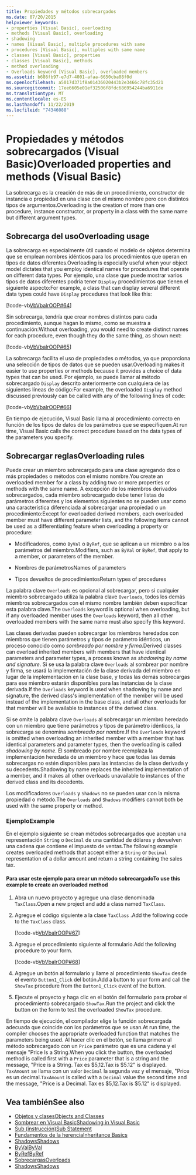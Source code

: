 ```yaml
---
title: Propiedades y métodos sobrecargados
ms.date: 07/20/2015
helpviewer_keywords:
- properties [Visual Basic], overloading
- methods [Visual Basic], overloading
- shadowing
- names [Visual Basic], multiple procedures with same
- procedures [Visual Basic], multiples with same name
- classes [Visual Basic], properties
- classes [Visual Basic], methods
- method overloading
- Overloads keyword [Visual Basic], overloaded members
ms.assetid: b686fb97-e7d7-4001-afaa-6650cba08f0d
ms.openlocfilehash: a5017d371f8a01436020443b2e3466c78fc35d21
ms.sourcegitcommit: 17ee6605e01ef32506f8fdc686954244ba6911de
ms.translationtype: MT
ms.contentlocale: es-ES
ms.lasthandoff: 11/22/2019
ms.locfileid: "74346088"
---
```

# <a name="overloaded-properties-and-methods-visual-basic"></a><span data-ttu-id="ea24b-102">Propiedades y métodos sobrecargados (Visual Basic)</span><span class="sxs-lookup"><span data-stu-id="ea24b-102">Overloaded properties and methods (Visual Basic)</span></span>

<span data-ttu-id="ea24b-103">La sobrecarga es la creación de más de un procedimiento, constructor de instancia o propiedad en una clase con el mismo nombre pero con distintos tipos de argumentos.</span><span class="sxs-lookup"><span data-stu-id="ea24b-103">Overloading is the creation of more than one procedure, instance constructor, or property in a class with the same name but different argument types.</span></span>

## <a name="overloading-usage"></a><span data-ttu-id="ea24b-104">Sobrecarga del uso</span><span class="sxs-lookup"><span data-stu-id="ea24b-104">Overloading usage</span></span>

<span data-ttu-id="ea24b-105">La sobrecarga es especialmente útil cuando el modelo de objetos determina que se emplean nombres idénticos para los procedimientos que operan en tipos de datos diferentes.</span><span class="sxs-lookup"><span data-stu-id="ea24b-105">Overloading is especially useful when your object model dictates that you employ identical names for procedures that operate on different data types.</span></span> <span data-ttu-id="ea24b-106">Por ejemplo, una clase que puede mostrar varios tipos de datos diferentes podría tener `Display` procedimientos que tienen el siguiente aspecto:</span><span class="sxs-lookup"><span data-stu-id="ea24b-106">For example, a class that can display several different data types could have `Display` procedures that look like this:</span></span>

[!code-vb[VbVbalrOOP#64](~/samples/snippets/visualbasic/VS_Snippets_VBCSharp/VbVbalrOOP/VB/OOP.vb#64)]

<span data-ttu-id="ea24b-107">Sin sobrecarga, tendría que crear nombres distintos para cada procedimiento, aunque hagan lo mismo, como se muestra a continuación:</span><span class="sxs-lookup"><span data-stu-id="ea24b-107">Without overloading, you would need to create distinct names for each procedure, even though they do the same thing, as shown next:</span></span>

[!code-vb[VbVbalrOOP#65](~/samples/snippets/visualbasic/VS_Snippets_VBCSharp/VbVbalrOOP/VB/OOP.vb#65)]

<span data-ttu-id="ea24b-108">La sobrecarga facilita el uso de propiedades o métodos, ya que proporciona una selección de tipos de datos que se pueden usar.</span><span class="sxs-lookup"><span data-stu-id="ea24b-108">Overloading makes it easier to use properties or methods because it provides a choice of data types that can be used.</span></span> <span data-ttu-id="ea24b-109">Por ejemplo, se puede llamar al método sobrecargado `Display` descrito anteriormente con cualquiera de las siguientes líneas de código:</span><span class="sxs-lookup"><span data-stu-id="ea24b-109">For example, the overloaded `Display` method discussed previously can be called with any of the following lines of code:</span></span>

[!code-vb[VbVbalrOOP#66](~/samples/snippets/visualbasic/VS_Snippets_VBCSharp/VbVbalrOOP/VB/OOP.vb#66)]

<span data-ttu-id="ea24b-110">En tiempo de ejecución, Visual Basic llama al procedimiento correcto en función de los tipos de datos de los parámetros que se especifiquen.</span><span class="sxs-lookup"><span data-stu-id="ea24b-110">At run time, Visual Basic calls the correct procedure based on the data types of the parameters you specify.</span></span>

## <a name="overloading-rules"></a><span data-ttu-id="ea24b-111">Sobrecargar reglas</span><span class="sxs-lookup"><span data-stu-id="ea24b-111">Overloading rules</span></span>

 <span data-ttu-id="ea24b-112">Puede crear un miembro sobrecargado para una clase agregando dos o más propiedades o métodos con el mismo nombre.</span><span class="sxs-lookup"><span data-stu-id="ea24b-112">You create an overloaded member for a class by adding two or more properties or methods with the same name.</span></span> <span data-ttu-id="ea24b-113">A excepción de los miembros derivados sobrecargados, cada miembro sobrecargado debe tener listas de parámetros diferentes y los elementos siguientes no se pueden usar como una característica diferenciada al sobrecargar una propiedad o un procedimiento:</span><span class="sxs-lookup"><span data-stu-id="ea24b-113">Except for overloaded derived members, each overloaded member must have different parameter lists, and the following items cannot be used as a differentiating feature when overloading a property or procedure:</span></span>

- <span data-ttu-id="ea24b-114">Modificadores, como `ByVal` o `ByRef`, que se aplican a un miembro o a los parámetros del miembro.</span><span class="sxs-lookup"><span data-stu-id="ea24b-114">Modifiers, such as `ByVal` or `ByRef`, that apply to a member, or parameters of the member.</span></span>

- <span data-ttu-id="ea24b-115">Nombres de parámetros</span><span class="sxs-lookup"><span data-stu-id="ea24b-115">Names of parameters</span></span>

- <span data-ttu-id="ea24b-116">Tipos devueltos de procedimientos</span><span class="sxs-lookup"><span data-stu-id="ea24b-116">Return types of procedures</span></span>

<span data-ttu-id="ea24b-117">La palabra clave `Overloads` es opcional al sobrecargar, pero si cualquier miembro sobrecargado utiliza la palabra clave `Overloads`, todos los demás miembros sobrecargados con el mismo nombre también deben especificar esta palabra clave.</span><span class="sxs-lookup"><span data-stu-id="ea24b-117">The `Overloads` keyword is optional when overloading, but if any overloaded member uses the `Overloads` keyword, then all other overloaded members with the same name must also specify this keyword.</span></span>

<span data-ttu-id="ea24b-118">Las clases derivadas pueden sobrecargar los miembros heredados con miembros que tienen parámetros y tipos de parámetro idénticos, un proceso conocido como *sombreado por nombre y firma*.</span><span class="sxs-lookup"><span data-stu-id="ea24b-118">Derived classes can overload inherited members with members that have identical parameters and parameter types, a process known as *shadowing by name and signature*.</span></span> <span data-ttu-id="ea24b-119">Si se usa la palabra clave `Overloads` al sombrear por nombre y firma, se usará la implementación de la clase derivada del miembro en lugar de la implementación en la clase base, y todas las demás sobrecargas para ese miembro estarán disponibles para las instancias de la clase derivada.</span><span class="sxs-lookup"><span data-stu-id="ea24b-119">If the `Overloads` keyword is used when shadowing by name and signature, the derived class's implementation of the member will be used instead of the implementation in the base class, and all other overloads for that member will be available to instances of the derived class.</span></span>

<span data-ttu-id="ea24b-120">Si se omite la palabra clave `Overloads` al sobrecargar un miembro heredado con un miembro que tiene parámetros y tipos de parámetro idénticos, la sobrecarga se denomina *sombreado por nombre*.</span><span class="sxs-lookup"><span data-stu-id="ea24b-120">If the `Overloads` keyword is omitted when overloading an inherited member with a member that has identical parameters and parameter types, then the overloading is called *shadowing by name*.</span></span> <span data-ttu-id="ea24b-121">El sombreado por nombre reemplaza la implementación heredada de un miembro y hace que todas las demás sobrecargas no estén disponibles para las instancias de la clase derivada y su decedents.</span><span class="sxs-lookup"><span data-stu-id="ea24b-121">Shadowing by name replaces the inherited implementation of a member, and it makes all other overloads unavailable to instances of the derived class and its decedents.</span></span>

<span data-ttu-id="ea24b-122">Los modificadores `Overloads` y `Shadows` no se pueden usar con la misma propiedad o método.</span><span class="sxs-lookup"><span data-stu-id="ea24b-122">The `Overloads` and `Shadows` modifiers cannot both be used with the same property or method.</span></span>

### <a name="example"></a><span data-ttu-id="ea24b-123">Ejemplo</span><span class="sxs-lookup"><span data-stu-id="ea24b-123">Example</span></span>

<span data-ttu-id="ea24b-124">En el ejemplo siguiente se crean métodos sobrecargados que aceptan una representación `String` o `Decimal` de una cantidad de dólares y devuelven una cadena que contiene el impuesto de ventas.</span><span class="sxs-lookup"><span data-stu-id="ea24b-124">The following example creates overloaded methods that accept either a `String` or `Decimal` representation of a dollar amount and return a string containing the sales tax.</span></span>

#### <a name="to-use-this-example-to-create-an-overloaded-method"></a><span data-ttu-id="ea24b-125">Para usar este ejemplo para crear un método sobrecargado</span><span class="sxs-lookup"><span data-stu-id="ea24b-125">To use this example to create an overloaded method</span></span>

1. <span data-ttu-id="ea24b-126">Abra un nuevo proyecto y agregue una clase denominada `TaxClass`.</span><span class="sxs-lookup"><span data-stu-id="ea24b-126">Open a new project and add a class named `TaxClass`.</span></span>

2. <span data-ttu-id="ea24b-127">Agregue el código siguiente a la clase `TaxClass` .</span><span class="sxs-lookup"><span data-stu-id="ea24b-127">Add the following code to the `TaxClass` class.</span></span>

    [!code-vb[VbVbalrOOP#67](~/samples/snippets/visualbasic/VS_Snippets_VBCSharp/VbVbalrOOP/VB/OOP.vb#67)]

3. <span data-ttu-id="ea24b-128">Agregue el procedimiento siguiente al formulario.</span><span class="sxs-lookup"><span data-stu-id="ea24b-128">Add the following procedure to your form.</span></span>

    [!code-vb[VbVbalrOOP#68](~/samples/snippets/visualbasic/VS_Snippets_VBCSharp/VbVbalrOOP/VB/OOP.vb#68)]

4. <span data-ttu-id="ea24b-129">Agregue un botón al formulario y llame al procedimiento `ShowTax` desde el evento `Button1_Click` del botón.</span><span class="sxs-lookup"><span data-stu-id="ea24b-129">Add a button to your form and call the `ShowTax` procedure from the `Button1_Click` event of the button.</span></span>

5. <span data-ttu-id="ea24b-130">Ejecute el proyecto y haga clic en el botón del formulario para probar el procedimiento sobrecargado `ShowTax`.</span><span class="sxs-lookup"><span data-stu-id="ea24b-130">Run the project and click the button on the form to test the overloaded `ShowTax` procedure.</span></span>

<span data-ttu-id="ea24b-131">En tiempo de ejecución, el compilador elige la función sobrecargada adecuada que coincide con los parámetros que se usan.</span><span class="sxs-lookup"><span data-stu-id="ea24b-131">At run time, the compiler chooses the appropriate overloaded function that matches the parameters being used.</span></span> <span data-ttu-id="ea24b-132">Al hacer clic en el botón, se llama primero al método sobrecargado con un `Price` parámetro que es una cadena y el mensaje "Price Is a String.</span><span class="sxs-lookup"><span data-stu-id="ea24b-132">When you click the button, the overloaded method is called first with a `Price` parameter that is a string and the message, "Price is a String.</span></span> <span data-ttu-id="ea24b-133">Tax es $5,12.</span><span class="sxs-lookup"><span data-stu-id="ea24b-133">Tax is $5.12" is displayed.</span></span> <span data-ttu-id="ea24b-134">`TaxAmount` se llama con un valor `Decimal` la segunda vez y el mensaje, "Price es un decimal.</span><span class="sxs-lookup"><span data-stu-id="ea24b-134">`TaxAmount` is called with a `Decimal` value the second time and the message, "Price is a Decimal.</span></span> <span data-ttu-id="ea24b-135">Tax es $5,12.</span><span class="sxs-lookup"><span data-stu-id="ea24b-135">Tax is $5.12" is displayed.</span></span>

## <a name="see-also"></a><span data-ttu-id="ea24b-136">Vea también</span><span class="sxs-lookup"><span data-stu-id="ea24b-136">See also</span></span>

- [<span data-ttu-id="ea24b-137">Objetos y clases</span><span class="sxs-lookup"><span data-stu-id="ea24b-137">Objects and Classes</span></span>](../../../../visual-basic/programming-guide/language-features/objects-and-classes/index.md)
- [<span data-ttu-id="ea24b-138">Sombrear en Visual Basic</span><span class="sxs-lookup"><span data-stu-id="ea24b-138">Shadowing in Visual Basic</span></span>](../../../../visual-basic/programming-guide/language-features/declared-elements/shadowing.md)
- [<span data-ttu-id="ea24b-139">Sub (instrucción)</span><span class="sxs-lookup"><span data-stu-id="ea24b-139">Sub Statement</span></span>](../../../../visual-basic/language-reference/statements/sub-statement.md)
- [<span data-ttu-id="ea24b-140">Fundamentos de la herencia</span><span class="sxs-lookup"><span data-stu-id="ea24b-140">Inheritance Basics</span></span>](../../../../visual-basic/programming-guide/language-features/objects-and-classes/inheritance-basics.md)
- [<span data-ttu-id="ea24b-141">Shadows</span><span class="sxs-lookup"><span data-stu-id="ea24b-141">Shadows</span></span>](../../../../visual-basic/language-reference/modifiers/shadows.md)
- [<span data-ttu-id="ea24b-142">ByVal</span><span class="sxs-lookup"><span data-stu-id="ea24b-142">ByVal</span></span>](../../../../visual-basic/language-reference/modifiers/byval.md)
- [<span data-ttu-id="ea24b-143">ByRef</span><span class="sxs-lookup"><span data-stu-id="ea24b-143">ByRef</span></span>](../../../../visual-basic/language-reference/modifiers/byref.md)
- [<span data-ttu-id="ea24b-144">Sobrecargas</span><span class="sxs-lookup"><span data-stu-id="ea24b-144">Overloads</span></span>](../../../../visual-basic/language-reference/modifiers/overloads.md)
- [<span data-ttu-id="ea24b-145">Shadows</span><span class="sxs-lookup"><span data-stu-id="ea24b-145">Shadows</span></span>](../../../../visual-basic/language-reference/modifiers/shadows.md)
